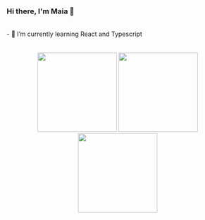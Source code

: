 ### Hi there, I'm Maia 👋
<br/>
- 🌱 I’m currently learning React and Typescript
<br/><br/><br/>

<div align="center">
  <img height="180em" src="https://github-readme-stats.vercel.app/api?username=maiad37&show_icons=true&theme=react&include_all_commits=true&count_private=true"/>
  <img height="180em" src="https://github-readme-stats.vercel.app/api/top-langs/?username=maiad37&layout=compact&langs_count=7&theme=react"/>
  <img height="180em" src="https://github-readme-streak-stats.herokuapp.com?user=maiad37&theme=react&date_format=M%20j%5B%2C%20Y%5D"/>
</div>
